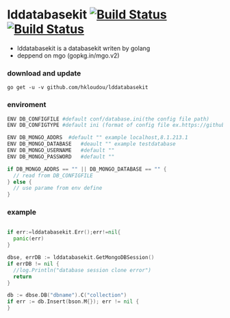 <!--
 * @Author: hkloudou
 * @Github: https://github.com/hkloudou/
 * @LastEditors: 卢教(aven) hkloudou@gmail.com
 * @Date: 2018-07-07 02:45:59
 * @LastEditTime: 2019-03-18 05:10:03
 -->
# lddatabasekit [![Build Status](https://travis-ci.org/hkloudou/lddatabasekit.svg?branch=master)](https://travis-ci.org/hkloudou/lddatabasekit) [![Build Status](https://godoc.org/hkloudou/lddatabasekit.svg?status.svg)](https://godoc.org/github.com/hkloudou/lddatabasekit)
- lddatabasekit is a databasekit writen by golang
- deppend on mgo (gopkg.in/mgo.v2)
### download and update
`go get -u -v github.com/hkloudou/lddatabasekit`

### enviroment
``` sh
ENV DB_CONFIGFILE #default conf/database.ini(the config file path)
ENV DB_CONFIGTYPE #default ini (format of config file ex.https://github.com/astaxie/beego/tree/master/config)

ENV DB_MONGO_ADDRS  #default "" example localhost,8.1.213.1
ENV DB_MONGO_DATABASE   #deault "" example testdatabase
ENV DB_MONGO_USERNAME   #default ""
ENV DB_MONGO_PASSWORD   #default ""
```

``` go
if DB_MONGO_ADDRS == "" || DB_MONGO_DATABASE == "" {
  // read from DB_CONFIGFILE
} else {
  // use parame from env define
}
```

### example
``` go

if err:=lddatabasekit.Err();err!=nil{
  panic(err)
}

dbse, errDB := lddatabasekit.GetMongoDBSession()
if errDB != nil {
  //log.Println("database session clone error")
  return
}

db := dbse.DB("dbname").C("collection")
if err := db.Insert(bson.M{}); err != nil {
}
```
